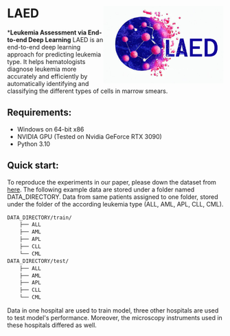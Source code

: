 LAED <img src="https://github.com/ZhangChenLab/LAED/blob/main/README/OIG.png?raw=true" width="280px" align="right" />
===========
***Leukemia Assessment via End-to-end Deep Learning** 
LAED is an end-to-end deep learning approach for predicting leukemia type. It helps hematologists diagnose leukemia more accurately and efficiently by automatically identifying and classifying the different types of cells in marrow smears.

## Requirements: 
* Windows on 64-bit x86 
* NVIDIA GPU (Tested on Nvidia GeForce RTX 3090)
* Python 3.10 

## Quick start: 
To reproduce the experiments in our paper, please down the dataset from [here](https://figshare.com/articles/dataset/single_cell_dataset/19787371]). 
The following example data are stored under a folder named DATA_DIRECTORY. Data from same patients assigned to one folder, stored under the folder of the according leukemia type (ALL, AML, APL, CLL, CML).
```bash
DATA_DIRECTORY/train/
	├── ALL
	├── AML
	├── APL
	├── CLL
	└── CML
DATA_DIRECTORY/test/
	├── ALL
	├── AML
	├── APL
	├── CLL
	└── CML
```
Data in one hospital are used to train model, three other hospitals are used to test model's performance. Moreover, the microscopy instruments used in these hospitals differed as well.

